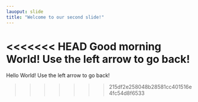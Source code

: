 ```yaml
---
lauoput: slide
title: "Welcome to our second slide!"
---
```

<<<<<<< HEAD
Good morning World!
Use the left arrow to go back!
=======
Hello World! 
Use the left arrow to go back!
>>>>>>> 215df2e258048b28581cc401516e4fc54d8f6533
